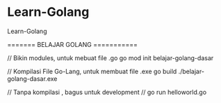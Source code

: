 # Learn-Golang
Learn-Golang


======= BELAJAR GOLANG ===========

// Bikin modules, untuk mebuat file .go
go mod init belajar-golang-dasar

// Kompilasi File Go-Lang, untuk membuat file .exe
go build
./belajar-golang-dasar.exe

// Tanpa kompilasi , bagus untuk development
// go run helloworld.go